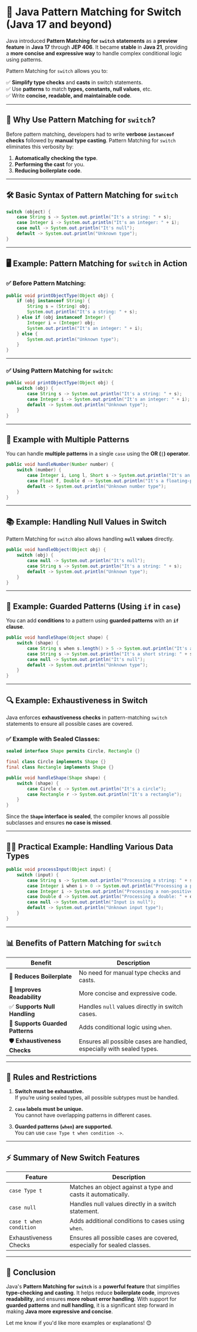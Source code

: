 # 🎨 **Java Pattern Matching for Switch (Java 17 and beyond)**

Java introduced **Pattern Matching for `switch` statements** as a **preview feature** in **Java 17** through **JEP 406**. It became **stable** in **Java 21**, providing a **more concise and expressive way** to handle complex conditional logic using patterns.

Pattern Matching for `switch` allows you to:

✅ **Simplify type checks** and **casts** in switch statements.  
✅ Use **patterns** to match **types, constants, null values**, etc.  
✅ Write **concise, readable, and maintainable code**.

---

## 📌 **Why Use Pattern Matching for `switch`?**

Before pattern matching, developers had to write **verbose `instanceof` checks** followed by **manual type casting**. Pattern Matching for `switch` eliminates this verbosity by:

1. **Automatically checking the type**.
2. **Performing the cast** for you.
3. **Reducing boilerplate code**.

---

## 🛠️ **Basic Syntax of Pattern Matching for `switch`**

```java
switch (object) {
    case String s -> System.out.println("It's a string: " + s);
    case Integer i -> System.out.println("It's an integer: " + i);
    case null -> System.out.println("It's null");
    default -> System.out.println("Unknown type");
}
```

---

## 🖥️ **Example: Pattern Matching for `switch` in Action**

### ✅ **Before Pattern Matching:**

```java
public void printObjectType(Object obj) {
    if (obj instanceof String) {
        String s = (String) obj;
        System.out.println("It's a string: " + s);
    } else if (obj instanceof Integer) {
        Integer i = (Integer) obj;
        System.out.println("It's an integer: " + i);
    } else {
        System.out.println("Unknown type");
    }
}
```

---

### ✅ **Using Pattern Matching for `switch`:**

```java
public void printObjectType(Object obj) {
    switch (obj) {
        case String s -> System.out.println("It's a string: " + s);
        case Integer i -> System.out.println("It's an integer: " + i);
        default -> System.out.println("Unknown type");
    }
}
```

---

## 🧩 **Example with Multiple Patterns**

You can handle **multiple patterns** in a single `case` using the **OR (`|`) operator**.

```java
public void handleNumber(Number number) {
    switch (number) {
        case Integer i, Long l, Short s -> System.out.println("It's an integer-like number");
        case Float f, Double d -> System.out.println("It's a floating-point number");
        default -> System.out.println("Unknown number type");
    }
}
```

---

## 📚 **Example: Handling Null Values in Switch**

Pattern Matching for `switch` also allows handling **`null` values** directly.

```java
public void handleObject(Object obj) {
    switch (obj) {
        case null -> System.out.println("It's null");
        case String s -> System.out.println("It's a string: " + s);
        default -> System.out.println("Unknown type");
    }
}
```

---

## 🧪 **Example: Guarded Patterns (Using `if` in `case`)**

You can add **conditions** to a pattern using **guarded patterns** with an **`if` clause**.

```java
public void handleShape(Object shape) {
    switch (shape) {
        case String s when s.length() > 5 -> System.out.println("It's a long string: " + s);
        case String s -> System.out.println("It's a short string: " + s);
        case null -> System.out.println("It's null");
        default -> System.out.println("Unknown type");
    }
}
```

---

## 🔍 **Example: Exhaustiveness in Switch**

Java enforces **exhaustiveness checks** in pattern-matching `switch` statements to ensure all possible cases are covered.

### ✅ **Example with Sealed Classes:**

```java
sealed interface Shape permits Circle, Rectangle {}

final class Circle implements Shape {}
final class Rectangle implements Shape {}

public void handleShape(Shape shape) {
    switch (shape) {
        case Circle c -> System.out.println("It's a circle");
        case Rectangle r -> System.out.println("It's a rectangle");
    }
}
```

Since the **`Shape` interface is sealed**, the compiler knows all possible subclasses and ensures **no case is missed**.

---

## 🧑‍💻 **Practical Example: Handling Various Data Types**

```java
public void processInput(Object input) {
    switch (input) {
        case String s -> System.out.println("Processing a string: " + s);
        case Integer i when i > 0 -> System.out.println("Processing a positive integer: " + i);
        case Integer i -> System.out.println("Processing a non-positive integer: " + i);
        case Double d -> System.out.println("Processing a double: " + d);
        case null -> System.out.println("Input is null");
        default -> System.out.println("Unknown input type");
    }
}
```

---

## 📊 **Benefits of Pattern Matching for `switch`**

| **Benefit**                      | **Description**                                                       |
|----------------------------------|-----------------------------------------------------------------------|
| 🔧 **Reduces Boilerplate**       | No need for manual type checks and casts.                             |
| 🎯 **Improves Readability**      | More concise and expressive code.                                     |
| ✅ **Supports Null Handling**     | Handles `null` values directly in switch cases.                       |
| 🚀 **Supports Guarded Patterns** | Adds conditional logic using `when`.                                  |
| 🛡️ **Exhaustiveness Checks**    | Ensures all possible cases are handled, especially with sealed types. |

---

## 🚦 **Rules and Restrictions**

1. **Switch must be exhaustive.**  
   If you’re using sealed types, all possible subtypes must be handled.

2. **`case` labels must be unique.**  
   You cannot have overlapping patterns in different cases.

3. **Guarded patterns (`when`) are supported.**  
   You can use `case Type t when condition ->`.

---

## ⚡ **Summary of New Switch Features**

| **Feature**             | **Description**                                                        |
|-------------------------|------------------------------------------------------------------------|
| `case Type t`           | Matches an object against a type and casts it automatically.           |
| `case null`             | Handles null values directly in a switch statement.                    |
| `case t when condition` | Adds additional conditions to cases using `when`.                      |
| Exhaustiveness Checks   | Ensures all possible cases are covered, especially for sealed classes. |

---

## 🧩 **Conclusion**

Java's **Pattern Matching for `switch`** is a **powerful feature** that simplifies **type-checking and casting**. It helps reduce **boilerplate code**, improves **readability**, and ensures **more robust error handling**. With support for **guarded patterns** and **null handling**, it is a significant step forward in making **Java more expressive and concise**.

Let me know if you'd like more examples or explanations! 😊
